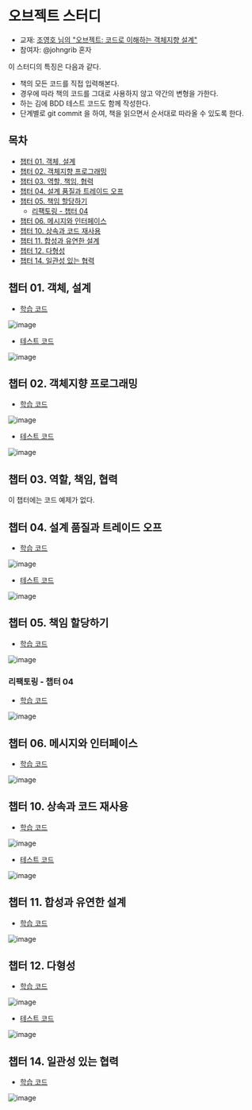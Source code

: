# 오브젝트 스터디

* 교재: [조영호 님의 "오브젝트: 코드로 이해하는 객체지향 설계"]( https://wikibook.co.kr/object/ )
* 참여자: @johngrib 혼자

이 스터디의 특징은 다음과 같다.

* 책의 모든 코드를 직접 입력해본다.
* 경우에 따라 책의 코드를 그대로 사용하지 않고 약간의 변형을 가한다.
* 하는 김에 BDD 테스트 코드도 함께 작성한다.
* 단계별로 git commit 을 하여, 책을 읽으면서 순서대로 따라올 수 있도록 한다.

## 목차

* [챕터 01. 객체, 설계]( #챕터-01-객체-설계 )
* [챕터 02. 객체지향 프로그래밍]( #챕터-02-객체지향-프로그래밍 )
* [챕터 03. 역할, 책임, 협력]( #챕터-03-역할-책임-협력 )
* [챕터 04. 설계 품질과 트레이드 오프]( #챕터-04-설계-품질과-트레이드-오프 )
* [챕터 05. 책임 할당하기]( #챕터-05-책임-할당하기 )
    * [리팩토링 - 챕터 04]( #리팩토링---챕터-04 )
* [챕터 06. 메시지와 인터페이스]( #챕터-06-메시지와-인터페이스 )
* [챕터 10. 상속과 코드 재사용]( #챕터-10-상속과-코드-재사용 )
* [챕터 11. 합성과 유연한 설계]( #챕터-11-합성과-유연한-설계 )
* [챕터 12. 다형성]( #챕터-12-다형성 )
* [챕터 14. 일관성 있는 협력]( #챕터-14-일관성-있는-협력 )

## 챕터 01. 객체, 설계

* [학습 코드]( https://github.com/johngrib/study-objects/pull/1 )

![image](https://user-images.githubusercontent.com/1855714/75627164-429ce780-5c11-11ea-8fc8-51a365d08f82.png)

* [테스트 코드]( https://github.com/johngrib/study-objects/blob/e3ad439bf0263f0b5c1056167020e3a1a31397ff/src/test/java/com/johngrib/objects/_01_ticket/AudienceTest.java )

![image](https://user-images.githubusercontent.com/1855714/75622897-7dd6f080-5be8-11ea-91e1-c900fbac8361.png)

## 챕터 02. 객체지향 프로그래밍

* [학습 코드]( https://github.com/johngrib/study-objects/pull/2 )

![image](https://user-images.githubusercontent.com/1855714/75777683-b9fd8300-5d99-11ea-8e98-77092fedd37e.png)

* [테스트 코드]( https://github.com/johngrib/study-objects/blob/3fbf01fdc801663ed07f9436ddafb09c6db63557/src/test/java/com/johngrib/objects/_02_movie/MovieTest.java )

![image](https://user-images.githubusercontent.com/1855714/75777291-0f856000-5d99-11ea-9b62-7a4c84160f0c.png)

## 챕터 03. 역할, 책임, 협력

이 챕터에는 코드 예제가 없다.

## 챕터 04. 설계 품질과 트레이드 오프

* [학습 코드]( https://github.com/johngrib/study-objects/pull/3 )

![image](https://user-images.githubusercontent.com/1855714/76524750-f6be2e00-64ad-11ea-84b3-a799950834da.png)

* [테스트 코드]( https://github.com/johngrib/study-objects/tree/c05c319968cb52f8109e0d3c985de3c9b20769aa/src/test/java/com/johngrib/objects/_04_movie_data_system )

![image](https://user-images.githubusercontent.com/1855714/76524433-697ad980-64ad-11ea-9e99-e3dff162d0d8.png)

## 챕터 05. 책임 할당하기

* [학습 코드]( https://github.com/johngrib/study-objects/pull/4 )

![image](https://user-images.githubusercontent.com/1855714/77227293-940e1600-6bc2-11ea-9e40-ce378804cadd.png)

### 리팩토링 - 챕터 04

* [학습 코드]( https://github.com/johngrib/study-objects/pull/5 )

![image](https://user-images.githubusercontent.com/1855714/77227887-c91c6780-6bc6-11ea-97e9-b46c584d4c6e.png)

## 챕터 06. 메시지와 인터페이스

* [학습 코드]( https://github.com/johngrib/study-objects/pull/6 )

![image]( https://user-images.githubusercontent.com/1855714/77823475-c8dc1900-713e-11ea-969b-a3557af77905.png )

## 챕터 10. 상속과 코드 재사용

* [학습 코드]( https://github.com/johngrib/study-objects/pull/7 )

![image](https://user-images.githubusercontent.com/1855714/78038199-8406eb00-73a7-11ea-8bcb-f6194f96988b.png)

* [테스트 코드]( https://github.com/johngrib/study-objects/blob/cf3c2dd82ec37f91f5a4f46b0403df69d07555bb/src/test/java/com/johngrib/objects/_10_call/PhoneTest.java )

![image](https://user-images.githubusercontent.com/1855714/78038094-60dc3b80-73a7-11ea-9d2d-392d2213dd23.png)

## 챕터 11. 합성과 유연한 설계

* [학습 코드]( https://github.com/johngrib/study-objects/pull/8 )

![image](https://user-images.githubusercontent.com/1855714/79059537-22535480-7cb6-11ea-97ee-64f5780a5bb5.png )

## 챕터 12. 다형성

* [학습 코드]( https://github.com/johngrib/study-objects/pull/9 )

![image](https://user-images.githubusercontent.com/1855714/79338814-dda01580-7f62-11ea-8606-f2ccb92dcae2.png)

* [테스트 코드]( https://github.com/johngrib/study-objects/pull/9/files#diff-24edaf9135c8c6658af8679293822043 )

![image](https://user-images.githubusercontent.com/1855714/79339072-412a4300-7f63-11ea-9e35-939f80ebbd06.png)

## 챕터 14. 일관성 있는 협력

* [학습 코드](https://github.com/johngrib/study-objects/pull/10 )

![image](https://user-images.githubusercontent.com/1855714/79682471-88fbe380-825d-11ea-830f-054304abad8a.png)

